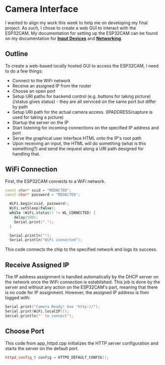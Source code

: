 # Camera Interface

I wanted to align my work this week to help me on developing my final project. As such, I chose to create a web GUI to interact with the ESP32CAM. My documentation for setting up the ESP32CAM can be found on my documentation for <a href="https://fabacademy.org/2024/labs/charlotte/students/richard-shan/lessons/week11/cameraFRT/">**Input Devices**</a> and <a href="https://fabacademy.org/2024/labs/charlotte/students/richard-shan/lessons/week13/networking/">**Networking**</a>. 

## Outline
To create a web-based locally hosted GUI to access the ESP32CAM, I need to do a few things:

 - Connect to the WiFi network
 - Receive an assigned IP from the router
 - Choose an open port
 - Setup URI paths for backend control (e.g. buttons for taking picture) (/status gives status) - they are all serviced on the same port but differ by path
 - Setup URI path for the actual camera access. (IPADDRESS/capture is used for taking a picture)
 - Startup the server on the IP
 - Start listening for incoming connections on the specified IP address and port
 - Serve the graphical user interface HTML onto the IP's root path
 - Upon receiving an input, the HTML will do something (what is this something?) and send the request along a URI path designed for handling that.

## WiFi Connection

First, the ESP32CAM connects to a WiFi network.

```cpp
const char* ssid = "REDACTED";
const char* password = "REDACTED";

  WiFi.begin(ssid, password);
  WiFi.setSleep(false);
  while (WiFi.status() != WL_CONNECTED) {
    delay(500);
    Serial.print(".");
  }

  Serial.println("");
  Serial.println("WiFi connected");
```

This code connects the chip to the specified network and logs its success.

## Receive Assigned IP

The IP address assignment is handled automatically by the DHCP server on the network once the WiFi connection is established. This job is done by the server and without any action on the ESP32CAM's part, meaning that there is no code for IP assignment. However, the assigned IP address is then logged with:

```cpp
Serial.print("Camera Ready! Use 'http://");
Serial.print(WiFi.localIP());
Serial.println("' to connect");
```

## Choose Port

This code from app_httpd.cpp initializes the HTTP server configuration and starts the server on the default port.

```cpp
httpd_config_t config = HTTPD_DEFAULT_CONFIG();
```


